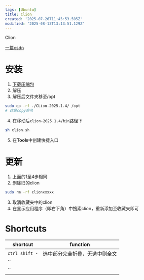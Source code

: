 ```yaml
---
tags: [Ubuntu]
title: Clion
created: '2025-07-26T11:45:53.505Z'
modified: '2025-08-13T13:13:51.129Z'
---
```


Clion

[一篇csdn](https://blog.csdn.net/caiqidong321/article/details/130126200)

# 安装
1. [下载压缩包](https://www.jetbrains.com/clion/)
2. 解压
3. 解压后文件夹移至/opt
```bash
sudo cp -rf ./CLion-2025.1.4/ /opt
# 这是copy命令
```
4. 在移动后`clion-2025.1.4/bin`路径下
```bash
sh clion.sh
```
5. 在**Tools**中创建快捷入口

# 更新
1. 上面的1至4步相同
2. 删除旧的clion
```bash
sudo rm -rf clionxxxxx
```
3. 取消收藏夹中的clion
4. 在显示应用程序（即右下角）中搜索clion，重新添加至收藏夹即可


# Shortcuts
|shortcut|function|
|---|---|
|`ctrl shift -`|选中部分完全折叠，无选中则全文|
|``||
|``||
